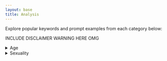 ```yaml
---
layout: base
title: Analysis
---
```


Explore popular keywords and prompt examples from each category below:

INCLUDE DISCLAIMER WARNING HERE OMG 

<details>
<summary>Age</summary>
<IMG src="/assets/css/images/age_keyword.png"  alt="age_keyword.png"/>
</details>





<details>
<summary>Sexuality</summary>
<IMG src="/assets/css/images/sexuality_keyword.png"  alt="sexuality_keyword.png"/>
</details>


